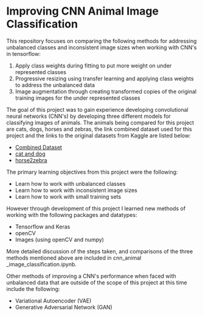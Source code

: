 # Improving CNN Animal Image Classification
This repository focuses on comparing the following methods for addressing unbalanced classes and inconsistent image sizes when working with CNN's in tensorflow:

1. Apply class weights during fitting to put more weight on under represented classes
2. Progressive resizing using transfer learning and applying class weights to address the unbalanced data
3. Image augmentation through creating transformed copies of the original training images for the under represented classes

The goal of this project was to gain experience developing convolutional neural networks (CNN's) by developing three different models for classifying images of animals. The animals being compared for this project are cats, dogs, horses and zebras, the link combined dataset used for this project and the links to the original datasets from Kaggle are listed below:

* [Combined Dataset](https://my.pcloud.com/publink/show?code=kZmVMwkZtzRJUynORuuH4vbwnCzyLXXpsxiV)
* [cat and dog](https://www.kaggle.com/tongpython/cat-and-dog)
* [horse2zebra](https://www.kaggle.com/arnaud58/horse2zebra)

The primary learning objectives from this project were the following:
* Learn how to work with unbalanced classes
* Learn how to work with inconsistent image sizes
* Learn how to work with small training sets

However through development of this project I learned new methods of working with the following packages and datatypes:
* Tensorflow and Keras
* openCV
* Images (using openCV and numpy)

More detailed discussion of the steps taken, and comparisons of the three methods mentioned above are included in cnn_animal _image_classification.ipynb.

Other methods of improving a CNN's performance when faced with unbalanced data that are outside of the scope of this project at this time include the following:
* Variational Autoencoder (VAE)
* Generative Adversarial Network (GAN)
